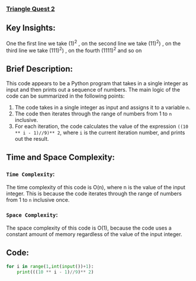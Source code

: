 ### [Triangle Quest 2](https://www.hackerrank.com/challenges/triangle-quest-2/problem?isFullScreen=true)

## Key Insights:
One the first line we take (1)<sup>2</sup> , on the second line we take (11)<sup>2</sup>) , on the third line we take 
(111)<sup>2</sup>) , on the fourth (1111)<sup>2</sup> and so on

## Brief Description:
This code appears to be a Python program that takes in a single integer as input and then prints out a sequence of numbers. The main logic of the code can be summarized in the following points:
1. The code takes in a single integer as input and assigns it to a variable `n`.
2. The code then iterates through the range of numbers from 1 to `n` inclusive.
3. For each iteration, the code calculates the value of the expression `((10 ** i - 1)//9)** 2`, where `i` is the current iteration number, and prints out the result.

## Time and Space Complexity:
### `Time Complexity`:
The time complexity of this code is O(n), where n is the value of the input integer. This is because the code iterates through the range of numbers from 1 to `n` inclusive once.

### `Space Complexity`:
The space complexity of this code is O(1), because the code uses a constant amount of memory regardless of the value of the input integer.

## Code:
```py
for i in range(1,int(input())+1): 
    print(((10 ** i - 1)//9)** 2)
```
